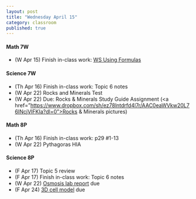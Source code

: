 ```yaml
---
layout: post
title: "Wednesday April 15"
category: classroom
published: true
---
```

#### Math 7W
* (W Apr 15) Finish in-class work: <a href="https://www.dropbox.com/s/w64cypcxbqaske8/Using%20Formulas%20Worksheet.pdf?dl=0">WS Using Formulas</a>

#### Science 7W
* (Th Apr 16) Finish in-class work: Topic 6 notes
* (W Apr 22) Rocks and Minerals Test
* (W Apr 22) Due: Rocks & Minerals Study Guide Assignment (<a href=”https://www.dropbox.com/sh/ez78lntdrfd4l7r/AAC0eaWVkw20L76INcjVlFKIa?dl=0”>Rocks & Minerals pictures</a>)

#### Math 8P
* (Th Apr 16) Finish in-class work: p29 #1-13
* (W Apr 22) Pythagoras HIA

#### Science 8P
* (F Apr 17) Topic 5 review
* (F Apr 17) Finish in-class work: Topic 6 notes
* (W Apr 22) <a href="https://www.dropbox.com/s/t4gdf6kl6na752g/Eggsciting%20Osmosis%20Lab.doc?dl=0">Osmosis lab report</a> due
* (F Apr 24) <a href="https://www.dropbox.com/s/uln20taicuc6c6d/3D%20cell%20model.pdf?dl=0">3D cell model</a> due

